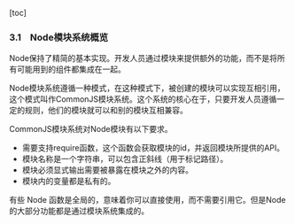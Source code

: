 [toc]

### 3.1　Node模块系统概览

Node保持了精简的基本实现。开发人员通过模块来提供额外的功能，而不是将所有可能用到的组件都集成在一起。

Node模块系统遵循一种模式，在这种模式下，被创建的模块可以实现互相引用，这个模式叫作CommonJS模块系统。这个系统的核心在于，只要开发人员遵循一定的规则，他们的模块就可以和别的模块互相兼容。

CommonJS模块系统对Node模块有以下要求。

+ 需要支持require函数，这个函数会获取模块的id，并返回模块所提供的API。
+ 模块名称是一个字符串，可以包含正斜线（用于标记路径）。
+ 模块必须显式输出需要被暴露在模块之外的内容。
+ 模块内的变量都是私有的。

有些 Node 函数是全局的，意味着你可以直接使用，而不需要引用它。但是Node的大部分功能都是通过模块系统集成的。

